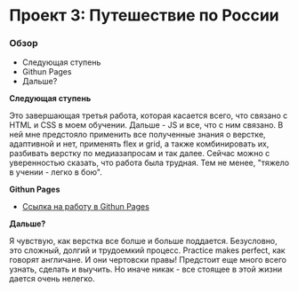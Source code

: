 # Проект 3: Путешествие по России

### Обзор
* Следующая ступень
* Githun Pages
* Дальше?

**Следующая ступень**

Это завершающая третья работа, которая касается всего, что связано с HTML и CSS в моем обучении. Дальше - 
JS и все, что с ним связано. В ней мне предстояло применить все полученные знания о верстке, адаптивной
и нет, применять flex и grid, а также комбинировать их, разбивать верстку по медиазапросам и так далее. 
Сейчас можно с уверенностью сказать, что работа была трудная. Тем не менее, "тяжело в учении - легко в бою".

**Githun Pages**

* [Ссылка на работу в Githun Pages](https://www.figma.com/file/MTZ7K0gUaN07iNIj8YCcLm/Russia-(mobile)-(Copy)?node-id=0%3A1)

**Дальше?**

Я чувствую, как верстка все болше и больше поддается. Безусловно, это сложный, долгий и трудоемкий процесс. 
Practice makes perfect, как говорят англичане. И они чертовски правы! Предстоит еще много всего узнать, сделать и выучить. 
Но иначе никак - все стоящее в этой жизни дается очень нелегко.

